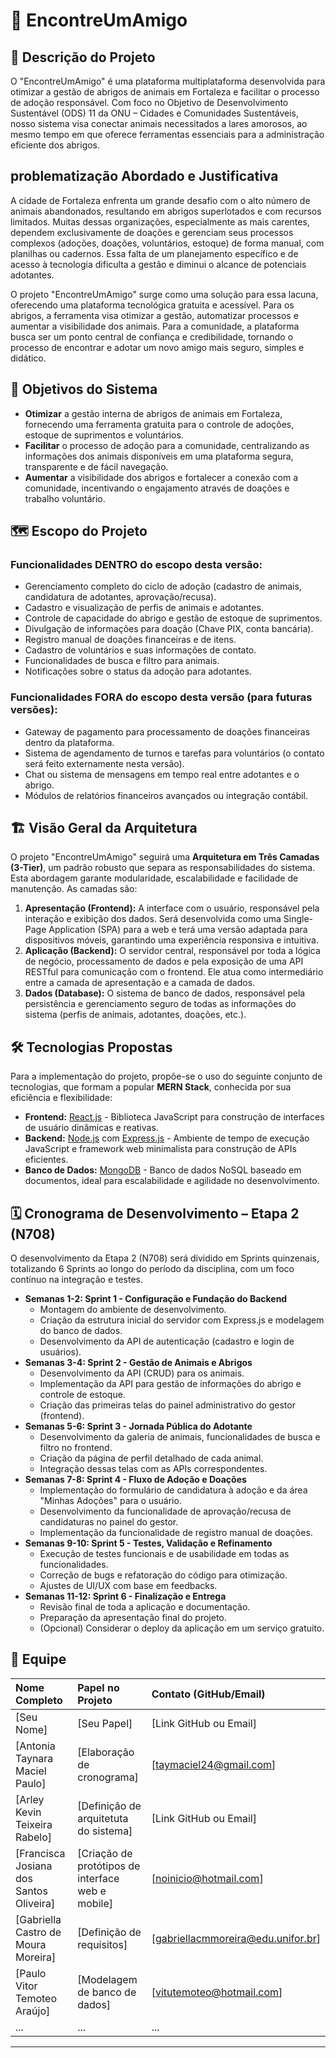 # 🐾 EncontreUmAmigo

## 📝 Descrição do Projeto

O "EncontreUmAmigo" é uma plataforma multiplataforma desenvolvida para otimizar a gestão de abrigos de animais em Fortaleza e facilitar o processo de adoção responsável. Com foco no Objetivo de Desenvolvimento Sustentável (ODS) 11 da ONU – Cidades e Comunidades Sustentáveis, nosso sistema visa conectar animais necessitados a lares amorosos, ao mesmo tempo em que oferece ferramentas essenciais para a administração eficiente dos abrigos.

##  problematização Abordado e Justificativa

A cidade de Fortaleza enfrenta um grande desafio com o alto número de animais abandonados, resultando em abrigos superlotados e com recursos limitados. Muitas dessas organizações, especialmente as mais carentes, dependem exclusivamente de doações e gerenciam seus processos complexos (adoções, doações, voluntários, estoque) de forma manual, com planilhas ou cadernos. Essa falta de um planejamento específico e de acesso à tecnologia dificulta a gestão e diminui o alcance de potenciais adotantes.

O projeto "EncontreUmAmigo" surge como uma solução para essa lacuna, oferecendo uma plataforma tecnológica gratuita e acessível. Para os abrigos, a ferramenta visa otimizar a gestão, automatizar processos e aumentar a visibilidade dos animais. Para a comunidade, a plataforma busca ser um ponto central de confiança e credibilidade, tornando o processo de encontrar e adotar um novo amigo mais seguro, simples e didático.

## 🎯 Objetivos do Sistema

* **Otimizar** a gestão interna de abrigos de animais em Fortaleza, fornecendo uma ferramenta gratuita para o controle de adoções, estoque de suprimentos e voluntários.
* **Facilitar** o processo de adoção para a comunidade, centralizando as informações dos animais disponíveis em uma plataforma segura, transparente e de fácil navegação.
* **Aumentar** a visibilidade dos abrigos e fortalecer a conexão com a comunidade, incentivando o engajamento através de doações e trabalho voluntário.

## 🗺️ Escopo do Projeto

### **Funcionalidades DENTRO do escopo desta versão:**
* Gerenciamento completo do ciclo de adoção (cadastro de animais, candidatura de adotantes, aprovação/recusa).
* Cadastro e visualização de perfis de animais e adotantes.
* Controle de capacidade do abrigo e gestão de estoque de suprimentos.
* Divulgação de informações para doação (Chave PIX, conta bancária).
* Registro manual de doações financeiras e de itens.
* Cadastro de voluntários e suas informações de contato.
* Funcionalidades de busca e filtro para animais.
* Notificações sobre o status da adoção para adotantes.

### **Funcionalidades FORA do escopo desta versão (para futuras versões):**
* Gateway de pagamento para processamento de doações financeiras dentro da plataforma.
* Sistema de agendamento de turnos e tarefas para voluntários (o contato será feito externamente nesta versão).
* Chat ou sistema de mensagens em tempo real entre adotantes e o abrigo.
* Módulos de relatórios financeiros avançados ou integração contábil.

## 🏗️ Visão Geral da Arquitetura

O projeto "EncontreUmAmigo" seguirá uma **Arquitetura em Três Camadas (3-Tier)**, um padrão robusto que separa as responsabilidades do sistema. Esta abordagem garante modularidade, escalabilidade e facilidade de manutenção. As camadas são:

1.  **Apresentação (Frontend):** A interface com o usuário, responsável pela interação e exibição dos dados. Será desenvolvida como uma Single-Page Application (SPA) para a web e terá uma versão adaptada para dispositivos móveis, garantindo uma experiência responsiva e intuitiva.
2.  **Aplicação (Backend):** O servidor central, responsável por toda a lógica de negócio, processamento de dados e pela exposição de uma API RESTful para comunicação com o frontend. Ele atua como intermediário entre a camada de apresentação e a camada de dados.
3.  **Dados (Database):** O sistema de banco de dados, responsável pela persistência e gerenciamento seguro de todas as informações do sistema (perfis de animais, adotantes, doações, etc.).

## 🛠️ Tecnologias Propostas

Para a implementação do projeto, propõe-se o uso do seguinte conjunto de tecnologias, que formam a popular **MERN Stack**, conhecida por sua eficiência e flexibilidade:

* **Frontend:** [React.js](https://react.dev/) - Biblioteca JavaScript para construção de interfaces de usuário dinâmicas e reativas.
* **Backend:** [Node.js](https://nodejs.org/en) com [Express.js](https://expressjs.com/) - Ambiente de tempo de execução JavaScript e framework web minimalista para construção de APIs eficientes.
* **Banco de Dados:** [MongoDB](https://www.mongodb.com/) - Banco de dados NoSQL baseado em documentos, ideal para escalabilidade e agilidade no desenvolvimento.

## 🗓️ Cronograma de Desenvolvimento – Etapa 2 (N708)

O desenvolvimento da Etapa 2 (N708) será dividido em Sprints quinzenais, totalizando 6 Sprints ao longo do período da disciplina, com um foco contínuo na integração e testes.

* **Semanas 1-2: Sprint 1 - Configuração e Fundação do Backend**
    * Montagem do ambiente de desenvolvimento.
    * Criação da estrutura inicial do servidor com Express.js e modelagem do banco de dados.
    * Desenvolvimento da API de autenticação (cadastro e login de usuários).
* **Semanas 3-4: Sprint 2 - Gestão de Animais e Abrigos**
    * Desenvolvimento da API (CRUD) para os animais.
    * Implementação da API para gestão de informações do abrigo e controle de estoque.
    * Criação das primeiras telas do painel administrativo do gestor (frontend).
* **Semanas 5-6: Sprint 3 - Jornada Pública do Adotante**
    * Desenvolvimento da galeria de animais, funcionalidades de busca e filtro no frontend.
    * Criação da página de perfil detalhado de cada animal.
    * Integração dessas telas com as APIs correspondentes.
* **Semanas 7-8: Sprint 4 - Fluxo de Adoção e Doações**
    * Implementação do formulário de candidatura à adoção e da área "Minhas Adoções" para o usuário.
    * Desenvolvimento da funcionalidade de aprovação/recusa de candidaturas no painel do gestor.
    * Implementação da funcionalidade de registro manual de doações.
* **Semanas 9-10: Sprint 5 - Testes, Validação e Refinamento**
    * Execução de testes funcionais e de usabilidade em todas as funcionalidades.
    * Correção de bugs e refatoração do código para otimização.
    * Ajustes de UI/UX com base em feedbacks.
* **Semanas 11-12: Sprint 6 - Finalização e Entrega**
    * Revisão final de toda a aplicação e documentação.
    * Preparação da apresentação final do projeto.
    * (Opcional) Considerar o deploy da aplicação em um serviço gratuito.

## 👥 Equipe

| Nome Completo | Papel no Projeto | Contato (GitHub/Email) |
| :------------ | :--------------- | :--------------------- |
| [Seu Nome]    | [Seu Papel]      | [Link GitHub ou Email] |
| [Antonia Taynara Maciel Paulo] | [Elaboração de cronograma]   | [taymaciel24@gmail.com] |
| [Arley Kevin Teixeira Rabelo] | [Definição de arquitetuta do sistema]   | [Link GitHub ou Email] |
| [Francisca Josiana dos Santos Oliveira] | [Criação de protótipos de interface web e mobile]   | [noinicio@hotmail.com] |
| [Gabriella Castro de Moura Moreira] | [Definição de requisitos]   | [gabriellacmmoreira@edu.unifor.br] |
| [Paulo Vitor Temoteo Araújo] | [Modelagem de banco de dados]   | [vitutemoteo@hotmail.com] |
| ...           | ...              | ...                    |

---
